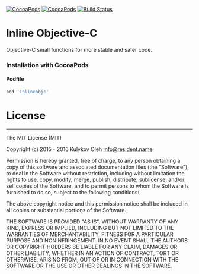 [![CocoaPods](https://img.shields.io/cocoapods/p/Inlineobjc.svg?style=flat)](https://cocoapods.org/pods/Inlineobjc)
[![CocoaPods](https://img.shields.io/cocoapods/v/Inlineobjc.svg?style=flat)](https://cocoapods.org/pods/Inlineobjc)
[![Build Status](https://travis-ci.org/OlehKulykov/Inlineobjc.svg?branch=master)](https://travis-ci.org/OlehKulykov/Inlineobjc)


# Inline Objective-C
Objective-C small functions for more stable and safer code. 


### Installation with CocoaPods
#### Podfile
```ruby
pod 'Inlineobjc'
```


# License
---------

The MIT License (MIT)

Copyright (c) 2015 - 2016 Kulykov Oleh <info@resident.name>

Permission is hereby granted, free of charge, to any person obtaining a copy
of this software and associated documentation files (the "Software"), to deal
in the Software without restriction, including without limitation the rights
to use, copy, modify, merge, publish, distribute, sublicense, and/or sell
copies of the Software, and to permit persons to whom the Software is
furnished to do so, subject to the following conditions:

The above copyright notice and this permission notice shall be included in
all copies or substantial portions of the Software.

THE SOFTWARE IS PROVIDED "AS IS", WITHOUT WARRANTY OF ANY KIND, EXPRESS OR
IMPLIED, INCLUDING BUT NOT LIMITED TO THE WARRANTIES OF MERCHANTABILITY,
FITNESS FOR A PARTICULAR PURPOSE AND NONINFRINGEMENT. IN NO EVENT SHALL THE
AUTHORS OR COPYRIGHT HOLDERS BE LIABLE FOR ANY CLAIM, DAMAGES OR OTHER
LIABILITY, WHETHER IN AN ACTION OF CONTRACT, TORT OR OTHERWISE, ARISING FROM,
OUT OF OR IN CONNECTION WITH THE SOFTWARE OR THE USE OR OTHER DEALINGS IN
THE SOFTWARE.

